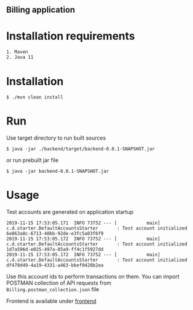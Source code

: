 ## Billing application

# Installation requirements
    1. Maven
    2. Java 11
    
# Installation
```#!bash
$ ./mvn clean install
```

# Run 
Use target directory to run built sources
```#!bash
$ java -jar ./backend/target/backend-0.0.1-SNAPSHOT.jar  
```
or run prebuilt jar file
```#!bash
$ java -jar backend-0.0.1-SNAPSHOT.jar  
```

# Usage
Test accounts are generated on application startup
```#!bash
2019-11-15 17:53:05.171  INFO 73752 --- [           main] c.d.starter.DefaultAccountsStarter       : Test account initialized 6e863a8c-6713-40bb-92de-e3fc5a03f6f9
2019-11-15 17:53:05.172  INFO 73752 --- [           main] c.d.starter.DefaultAccountsStarter       : Test account initialized 1d7a596d-e025-497a-85a9-ff4c1f5927dd
2019-11-15 17:53:05.172  INFO 73752 --- [           main] c.d.starter.DefaultAccountsStarter       : Test account initialized df470d49-4a19-4331-a463-bbef0428b2ea
```
Use this account ids to perform transactions on them. 
You can import POSTMAN collection of API requests from ```Billing.postman_collection.json``` file

Frontend is available under 
[frontend](http://localhost:8080)
